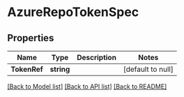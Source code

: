 # AzureRepoTokenSpec

## Properties
Name | Type | Description | Notes
------------ | ------------- | ------------- | -------------
**TokenRef** | **string** |  | [default to null]

[[Back to Model list]](../README.md#documentation-for-models) [[Back to API list]](../README.md#documentation-for-api-endpoints) [[Back to README]](../README.md)

